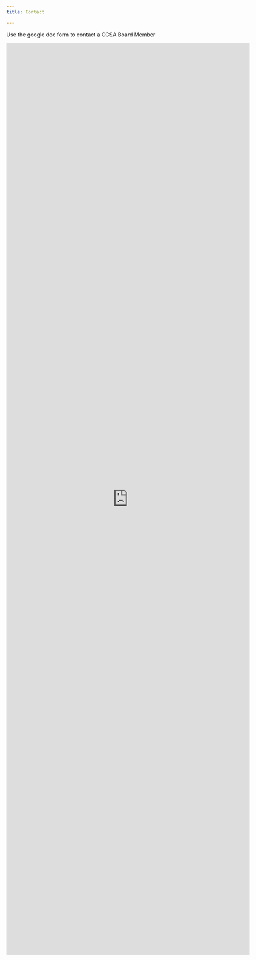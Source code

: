 ```yaml
---
title: Contact

---
```

Use the google doc form to contact a CCSA Board Member

<iframe src="https://docs.google.com/forms/d/e/1FAIpQLSch7WMvSRRTVFX3e5h_B-VXQ5JFfR1FVyOyyLo7Y0xCMkTuMQ/viewform?embedded=true" width="640" height="2400" frameborder="0" marginheight="0" marginwidth="0">Loading…</iframe>

